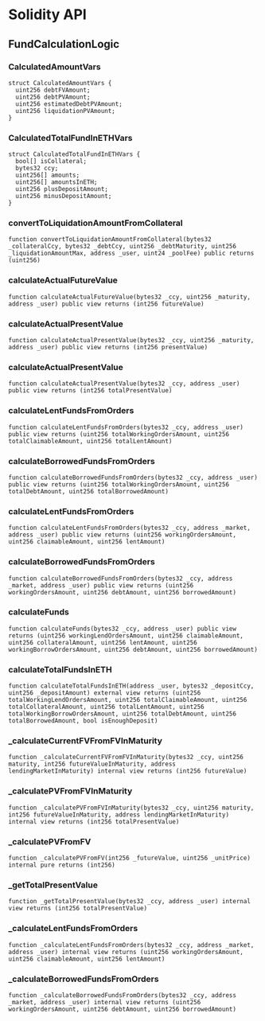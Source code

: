 # Solidity API

## FundCalculationLogic

### CalculatedAmountVars

```solidity
struct CalculatedAmountVars {
  uint256 debtFVAmount;
  uint256 debtPVAmount;
  uint256 estimatedDebtPVAmount;
  uint256 liquidationPVAmount;
}
```

### CalculatedTotalFundInETHVars

```solidity
struct CalculatedTotalFundInETHVars {
  bool[] isCollateral;
  bytes32 ccy;
  uint256[] amounts;
  uint256[] amountsInETH;
  uint256 plusDepositAmount;
  uint256 minusDepositAmount;
}
```

### convertToLiquidationAmountFromCollateral

```solidity
function convertToLiquidationAmountFromCollateral(bytes32 _collateralCcy, bytes32 _debtCcy, uint256 _debtMaturity, uint256 _liquidationAmountMax, address _user, uint24 _poolFee) public returns (uint256)
```

### calculateActualFutureValue

```solidity
function calculateActualFutureValue(bytes32 _ccy, uint256 _maturity, address _user) public view returns (int256 futureValue)
```

### calculateActualPresentValue

```solidity
function calculateActualPresentValue(bytes32 _ccy, uint256 _maturity, address _user) public view returns (int256 presentValue)
```

### calculateActualPresentValue

```solidity
function calculateActualPresentValue(bytes32 _ccy, address _user) public view returns (int256 totalPresentValue)
```

### calculateLentFundsFromOrders

```solidity
function calculateLentFundsFromOrders(bytes32 _ccy, address _user) public view returns (uint256 totalWorkingOrdersAmount, uint256 totalClaimableAmount, uint256 totalLentAmount)
```

### calculateBorrowedFundsFromOrders

```solidity
function calculateBorrowedFundsFromOrders(bytes32 _ccy, address _user) public view returns (uint256 totalWorkingOrdersAmount, uint256 totalDebtAmount, uint256 totalBorrowedAmount)
```

### calculateLentFundsFromOrders

```solidity
function calculateLentFundsFromOrders(bytes32 _ccy, address _market, address _user) public view returns (uint256 workingOrdersAmount, uint256 claimableAmount, uint256 lentAmount)
```

### calculateBorrowedFundsFromOrders

```solidity
function calculateBorrowedFundsFromOrders(bytes32 _ccy, address _market, address _user) public view returns (uint256 workingOrdersAmount, uint256 debtAmount, uint256 borrowedAmount)
```

### calculateFunds

```solidity
function calculateFunds(bytes32 _ccy, address _user) public view returns (uint256 workingLendOrdersAmount, uint256 claimableAmount, uint256 collateralAmount, uint256 lentAmount, uint256 workingBorrowOrdersAmount, uint256 debtAmount, uint256 borrowedAmount)
```

### calculateTotalFundsInETH

```solidity
function calculateTotalFundsInETH(address _user, bytes32 _depositCcy, uint256 _depositAmount) external view returns (uint256 totalWorkingLendOrdersAmount, uint256 totalClaimableAmount, uint256 totalCollateralAmount, uint256 totalLentAmount, uint256 totalWorkingBorrowOrdersAmount, uint256 totalDebtAmount, uint256 totalBorrowedAmount, bool isEnoughDeposit)
```

### _calculateCurrentFVFromFVInMaturity

```solidity
function _calculateCurrentFVFromFVInMaturity(bytes32 _ccy, uint256 maturity, int256 futureValueInMaturity, address lendingMarketInMaturity) internal view returns (int256 futureValue)
```

### _calculatePVFromFVInMaturity

```solidity
function _calculatePVFromFVInMaturity(bytes32 _ccy, uint256 maturity, int256 futureValueInMaturity, address lendingMarketInMaturity) internal view returns (int256 totalPresentValue)
```

### _calculatePVFromFV

```solidity
function _calculatePVFromFV(int256 _futureValue, uint256 _unitPrice) internal pure returns (int256)
```

### _getTotalPresentValue

```solidity
function _getTotalPresentValue(bytes32 _ccy, address _user) internal view returns (int256 totalPresentValue)
```

### _calculateLentFundsFromOrders

```solidity
function _calculateLentFundsFromOrders(bytes32 _ccy, address _market, address _user) internal view returns (uint256 workingOrdersAmount, uint256 claimableAmount, uint256 lentAmount)
```

### _calculateBorrowedFundsFromOrders

```solidity
function _calculateBorrowedFundsFromOrders(bytes32 _ccy, address _market, address _user) internal view returns (uint256 workingOrdersAmount, uint256 debtAmount, uint256 borrowedAmount)
```

